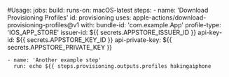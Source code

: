 #Usage:
jobs:
  build:
    runs-on: macOS-latest
    steps:
    - name: 'Download Provisioning Profiles'
      id: provisioning
      uses: apple-actions/download-provisioning-profiles@v1
      with: 
        bundle-id: 'com.example.App'
        profile-type: 'IOS_APP_STORE'
        issuer-id: ${{ secrets.APPSTORE_ISSUER_ID }}
        api-key-id: ${{ secrets.APPSTORE_KEY_ID }}
        api-private-key: ${{ secrets.APPSTORE_PRIVATE_KEY }}
  
    - name: 'Another example step'
      run: echo ${{ steps.provisioning.outputs.profiles hakingaiphone
